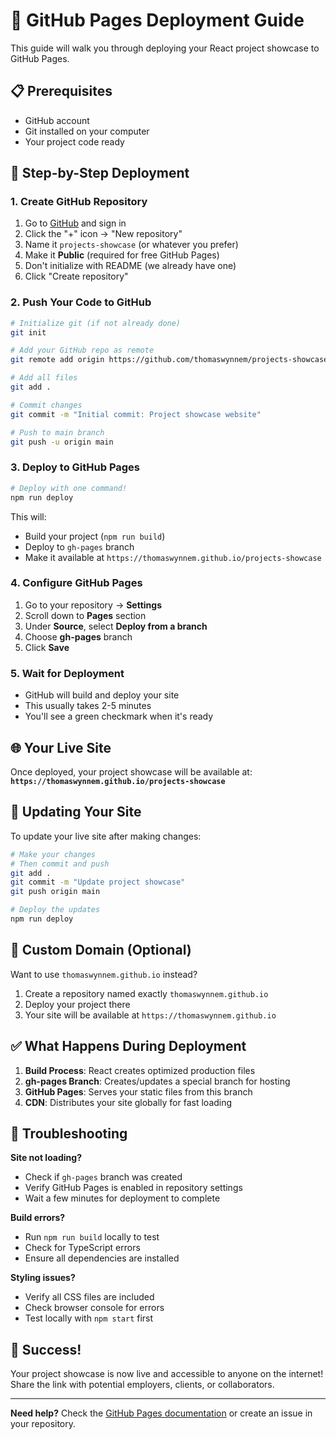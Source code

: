 # 🚀 GitHub Pages Deployment Guide

This guide will walk you through deploying your React project showcase to GitHub Pages.

## 📋 **Prerequisites**

- GitHub account
- Git installed on your computer
- Your project code ready

## 🔧 **Step-by-Step Deployment**

### **1. Create GitHub Repository**

1. Go to [GitHub](https://github.com) and sign in
2. Click the "+" icon → "New repository"
3. Name it `projects-showcase` (or whatever you prefer)
4. Make it **Public** (required for free GitHub Pages)
5. Don't initialize with README (we already have one)
6. Click "Create repository"

### **2. Push Your Code to GitHub**

```bash
# Initialize git (if not already done)
git init

# Add your GitHub repo as remote
git remote add origin https://github.com/thomaswynnem/projects-showcase.git

# Add all files
git add .

# Commit changes
git commit -m "Initial commit: Project showcase website"

# Push to main branch
git push -u origin main
```

### **3. Deploy to GitHub Pages**

```bash
# Deploy with one command!
npm run deploy
```

This will:
- Build your project (`npm run build`)
- Deploy to `gh-pages` branch
- Make it available at `https://thomaswynnem.github.io/projects-showcase`

### **4. Configure GitHub Pages**

1. Go to your repository → **Settings**
2. Scroll down to **Pages** section
3. Under **Source**, select **Deploy from a branch**
4. Choose **gh-pages** branch
5. Click **Save**

### **5. Wait for Deployment**

- GitHub will build and deploy your site
- This usually takes 2-5 minutes
- You'll see a green checkmark when it's ready

## 🌐 **Your Live Site**

Once deployed, your project showcase will be available at:
**`https://thomaswynnem.github.io/projects-showcase`**

## 🔄 **Updating Your Site**

To update your live site after making changes:

```bash
# Make your changes
# Then commit and push
git add .
git commit -m "Update project showcase"
git push origin main

# Deploy the updates
npm run deploy
```

## 🎯 **Custom Domain (Optional)**

Want to use `thomaswynnem.github.io` instead?

1. Create a repository named exactly `thomaswynnem.github.io`
2. Deploy your project there
3. Your site will be available at `https://thomaswynnem.github.io`

## ✅ **What Happens During Deployment**

1. **Build Process**: React creates optimized production files
2. **gh-pages Branch**: Creates/updates a special branch for hosting
3. **GitHub Pages**: Serves your static files from this branch
4. **CDN**: Distributes your site globally for fast loading

## 🚨 **Troubleshooting**

**Site not loading?**
- Check if `gh-pages` branch was created
- Verify GitHub Pages is enabled in repository settings
- Wait a few minutes for deployment to complete

**Build errors?**
- Run `npm run build` locally to test
- Check for TypeScript errors
- Ensure all dependencies are installed

**Styling issues?**
- Verify all CSS files are included
- Check browser console for errors
- Test locally with `npm start` first

## 🎉 **Success!**

Your project showcase is now live and accessible to anyone on the internet! Share the link with potential employers, clients, or collaborators.

---

**Need help?** Check the [GitHub Pages documentation](https://pages.github.com/) or create an issue in your repository.
